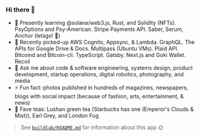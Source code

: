 ### Hi there 👋

- 🌱 Presently learning @solana/web3.js, Rust, and Solidity (NFTs). PsyOptions and Psy-American. Stripe Payments API. Saber, Serum, Anchor (letsgo! 🚀)
- 🌳 Recently picked-up AWS Cognito, Appsync, & Lambda. GraphQL. The APIs for Google Drive & Docs. Multipass (Ubuntu VMs). Plaid API. Bitcoind and Bitcoin-cli. TypeScript. Gatsby. Next.js and Goki Wallet. Recoil
- 💬 Ask me about code & software engineering, systems design, product development, startup operations, digital robotics, photography, and media
- ⚡ Fun fact: photos published in hundreds of magazines, newspapers, blogs with social impact (because of fashion, arts, entertainment, & news)
- 🍵 Fave teas: Lushan green tea (Starbucks has one (Emperor's Clouds & Mist)), Earl Grey, and London Fog

> See [`buildlab/README.md`](https://github.com/jasonhargrove/jasonhargrove/blob/main/buildlab/README.md) for information about this app 🌞
